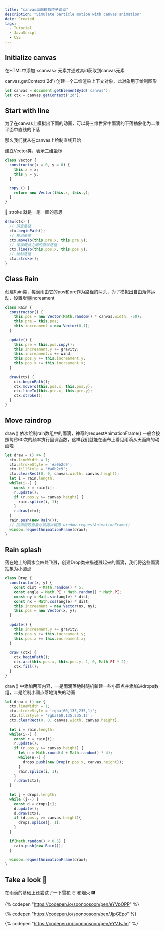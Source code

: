 ```yaml
---
title: "canvas动画模拟粒子运动"
description: "Simulate particle motion with canvas animation"
date: Created
tags: 
  - Tutorial
  - JavaScript
  - CSS
---
```




## Initialize canvas

在HTML中添加 \<canvas> 元素并通过其id获取到canvas元素

canvas.getContext('2d') 创建一个二维渲染上下文对象，此对象用于绘制图形

```javascript
let canvas = document.getElementById('canvas');
let ctx = canvas.getContext('2d');

```



## Start with line

为了在canvas上模拟出下雨的动画，可以将三维世界中雨滴的下落抽象化为二维平面中直线的下落

那么我们就从在canvas上绘制直线开始

建立Vector类，表示二维坐标

```javascript
class Vector {
  constructor(x = 0, y = 0) {
    this.x = x;
    this.y = y;
  }

  copy () {
    return new Vector(this.x, this.y);
  }
}
```

🎨 stroke 就是一笔一画的意思

```javascript
draw(ctx) {
  // 清空路径
  ctx.beginPath();
  // 移动画笔
  ctx.moveTo(this.pre.x, this.pre.y);
  // 保存两点之间的直线路径
  ctx.lineTo(this.pos.x, this.pos.y);
  // 绘制路径
  ctx.stroke();
}
```



## Class Rain&#x20;

创建Rain类，每滴雨由它的pos和pre作为路径的两头，为了模拟出自由落体运动，设置增量increament

```javascript
class Rain {
  constructor() {
    this.pos = new Vector(Math.random() * canvas.width, -50);
    this.pre = this.pos;
    this.increament = new Vector(0,1);
  }
  
  update() {
    this.pre = this.pos.copy();
    this.increament.y += gravity;
    this.increament.x += wind;
    this.pos.y += this.increament.y;
    this.pos.x += this.increament.x;
  }
  
  draw(ctx) {
    ctx.beginPath();
    ctx.moveTo(this.pos.x, this.pos.y);
    ctx.lineTo(this.pre.x, this.pre.y);
    ctx.stroke();
  }
}
```



## Move raindrop&#x20;

draw() 依次绘制rain数组中的雨滴，神奇的requestAnimationFrame() 一般会按照每秒60次的频率执行回调函数，这样我们就能在画布上看见雨滴从天而降的动画啦

```javascript
let draw = () => {
  ctx.lineWidth = 1;
  ctx.strokeStyle = '#a0b2c9';
  ctx.fillStyle = '#a0b2c9';
  ctx.clearRect(0, 0, canvas.width, canvas.height);
  let i = rain.length;
  while(i--) {
    const r = rain[i];
    r.update();
    if (r.pos.y >= canvas.height) {
      rain.splice(i, 1);
    }
    r.draw(ctx);
  }
  rain.push(new Rain());
  // 回调函数自身必须再次调用 window.requestAnimationFrame()
  window.requestAnimationFrame(draw); 
}
```



## Rain splash

落在地上的雨水会四处飞溅，创建Drop类来描述溅起来的雨滴，我们将这些雨滴抽象为小圆点

```javascript
class Drop {
  constructor(x, y) {
    const dist = Math.random() * 5;
    const angle = Math.PI + Math.random() * Math.PI;
    const ny = Math.sin(angle) * dist;
    const nx = Math.cos(angle) * dist;
    this.increament = new Vector(nx, ny);
    this.pos = new Vector(x, y);
  }
  
  update() {
    this.increament.y += gravity;
    this.pos.y += this.increament.y;
    this.pos.x += this.increament.x;
  }
  
  draw (ctx) {
    ctx.beginPath();
    ctx.arc(this.pos.x, this.pos.y, 1, 0, Math.PI * 2);
    ctx.fill();
  }
}
```

draw() 中添加两项内容，一是雨滴落地时随机新建一些小圆点并添加进drops数组，二是绘制小圆点落地消失的动画

```javascript
let draw = () => {
  ctx.lineWidth = 1;
  ctx.strokeStyle = 'rgba(60,135,235,1)';
  ctx.fillStyle = 'rgba(60,135,235,1)';
  ctx.clearRect(0, 0, canvas.width, canvas.height);
  
  let i = rain.length;
  while(i--) {
    const r = rain[i];
    r.update();
    if (r.pos.y >= canvas.height) {
      let n = Math.round(4 + Math.random() * 4);
      while(n--) {
        drops.push(new Drop(r.pos.x, canvas.height));
      }
      rain.splice(i, 1);
    }
    r.draw(ctx);
  }
  
  let j = drops.length;
  while (j--) {
    const d = drops[j];
    d.update();
    d.draw(ctx);
    if (d.pos.y >= canvas.height){
      drops.splice(j, 1);
    }
  }
  
  if(Math.random() < 0.5) {
    rain.push(new Rain());
  }
  
  window.requestAnimationFrame(draw);
}
```



## Take a look  👀

在雨滴的基础上还尝试了一下雪花 ☃️ 和烟火 🎆 

{% codepen "https://codepen.io/soonoosoon/pen/eYVpOPP" %}

{% codepen "https://codepen.io/soonoosoon/pen/JjpGEpo" %}

{% codepen "https://codepen.io/soonoosoon/pen/eYVJvJm" %}

